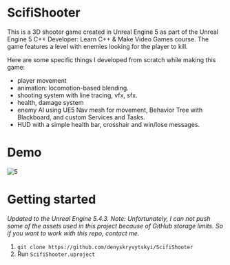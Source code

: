 # ScifiShooter

This is a 3D shooter game created in Unreal Engine 5 as part of the Unreal Engine 5 C++ Developer: Learn C++ & Make Video Games course.
The game features a level with enemies looking for the player to kill.

Here are some specific things I developed from scratch while making this game:
- player movement
- animation: locomotion-based blending.
- shooting system with line tracing, vfx, sfx.
- health, damage system
- enemy AI using UE5 Nav mesh for movement, Behavior Tree with Blackboard, and custom Services and Tasks.
- HUD with a simple health bar, crosshair and win/lose messages.

# Demo
![5](https://github.com/user-attachments/assets/4a4451cf-9e5f-460a-9acb-0544b206ec50)

# Getting started
*Updated to the Unreal Engine 5.4.3.*
*Note: Unfortunately, I can not push some of the assets used in this project because of GitHub storage limits. So if you want to work with this repo, contact me.*
1. `git clone https://github.com/denyskryvytskyi/ScifiShooter`
2. Run `ScifiShooter.uproject`
